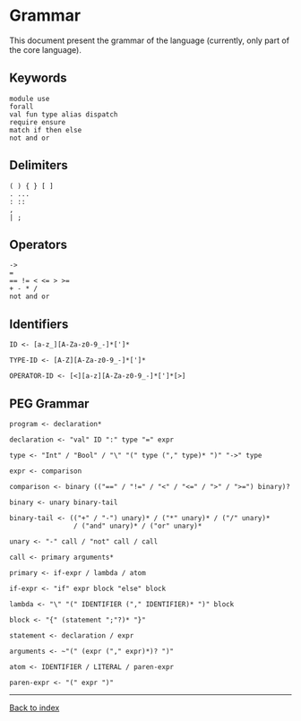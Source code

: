 # Grammar

This document present the grammar of the language (currently, only part of the
core language).

## Keywords

    module use
    forall
    val fun type alias dispatch
    require ensure
    match if then else
    not and or

## Delimiters

    ( ) { } [ ]
    . ...
    : ::
    ,
    | ;

## Operators

    ->
    =
    == != < <= > >=
    + - * /
    not and or

## Identifiers

    ID <- [a-z_][A-Za-z0-9_-]*[']*

    TYPE-ID <- [A-Z][A-Za-z0-9_-]*[']*

    OPERATOR-ID <- [<][a-z][A-Za-z0-9_-]*[']*[>]

## PEG Grammar

    program <- declaration*

    declaration <- "val" ID ":" type "=" expr

    type <- "Int" / "Bool" / "\" "(" type ("," type)* ")" "->" type

    expr <- comparison

    comparison <- binary (("==" / "!=" / "<" / "<=" / ">" / ">=") binary)?

    binary <- unary binary-tail

    binary-tail <- (("+" / "-") unary)* / ("*" unary)* / ("/" unary)*
                    / ("and" unary)* / ("or" unary)*

    unary <- "-" call / "not" call / call

    call <- primary arguments*

    primary <- if-expr / lambda / atom

    if-expr <- "if" expr block "else" block

    lambda <- "\" "(" IDENTIFIER ("," IDENTIFIER)* ")" block

    block <- "{" (statement ";"?)* "}"

    statement <- declaration / expr

    arguments <- ~"(" (expr ("," expr)*)? ")"

    atom <- IDENTIFIER / LITERAL / paren-expr

    paren-expr <- "(" expr ")"

---
[Back to index](index.md)
